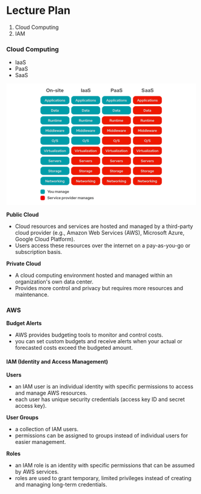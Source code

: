 # Lecture Plan

1. Cloud Computing
2. IAM


### Cloud Computing

- IaaS
- PaaS 
- SaaS 


![IaaS, PaaS, SaaS](./images/iaas-paas-saas.png)


**Public Cloud**
- Cloud resources and services are hosted and managed by a third-party cloud provider (e.g., Amazon Web Services (AWS), Microsoft Azure, Google Cloud Platform).
- Users access these resources over the internet on a pay-as-you-go or subscription basis.

**Private Cloud**
- A cloud computing environment hosted and managed within an organization's own data center.
- Provides more control and privacy but requires more resources and maintenance.

### AWS

**Budget Alerts**
- AWS provides budgeting tools to monitor and control costs.
- you can set custom budgets and receive alerts when your actual or forecasted costs exceed the budgeted amount.

#### IAM (Identity and Access Management)

**Users**
- an IAM user is an individual identity with specific permissions to access and manage AWS resources.
- each user has unique security credentials (access key ID and secret access key).

**User Groups**
- a collection of IAM users.
- permissions can be assigned to groups instead of individual users for easier management.

**Roles**
- an IAM role is an identity with specific permissions that can be assumed by AWS services.
- roles are used to grant temporary, limited privileges instead of creating and managing long-term credentials.